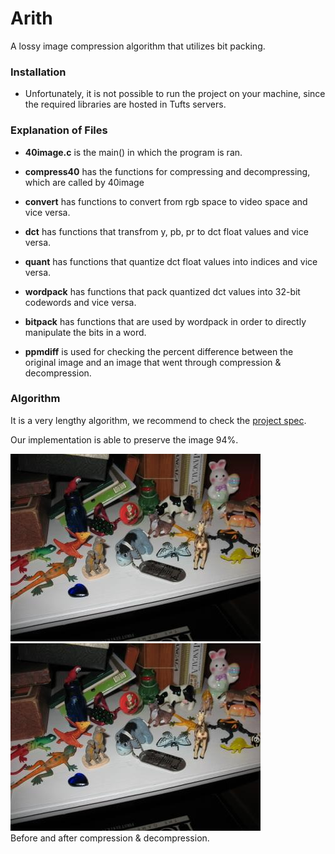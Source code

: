 # Arith
A lossy image compression algorithm that utilizes bit packing.

### Installation
* Unfortunately, it is not possible to run the project on your machine, since the required libraries are hosted in Tufts servers.

### Explanation of Files
* __40image.c__   is the main() in which the program is ran.

* __compress40__  has the functions for compressing and decompressing, which are
            called by 40image

* __convert__     has functions to convert from rgb space to video space and vice
            versa.

* __dct__         has functions that transfrom y, pb, pr to dct float values and vice
versa.

* __quant__       has functions that quantize dct float values into indices and vice
            versa.

* __wordpack__    has functions that pack quantized dct values into 32-bit codewords
            and vice versa.

* __bitpack__     has functions that are used by wordpack in order to directly
            manipulate the bits in a word.
            
* __ppmdiff__ is used for checking the percent difference between the original image and 
            an image that went through compression & decompression.
            
### Algorithm
It is a very lengthy algorithm, we recommend to check the [project spec](https://www.cs.tufts.edu/comp/40-2011f/homework/arith.html).

Our implementation is able to preserve the image 94%.

![Before](/demo/animals.jpg)
![After](/demo/animals_2.jpg)
<br/>
Before and after compression & decompression.
